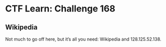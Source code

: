 # CTF Learn: Challenge 168
## Wikipedia
Not much to go off here, but it’s all you need: Wikipedia and 128.125.52.138.
